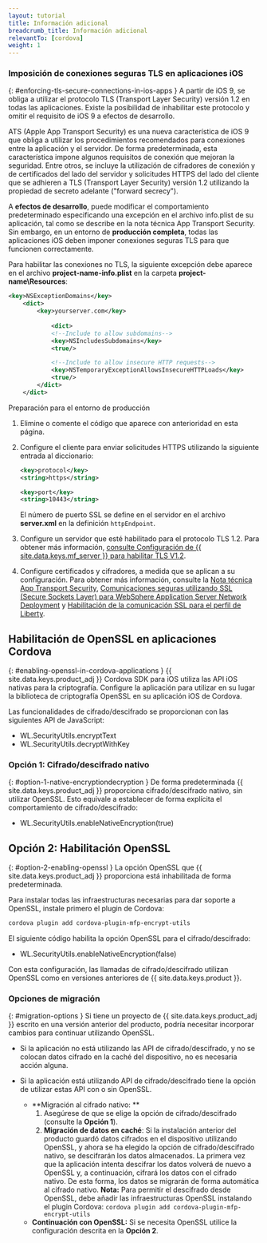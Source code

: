 ```yaml
---
layout: tutorial
title: Información adicional
breadcrumb_title: Información adicional
relevantTo: [cordova]
weight: 1
---
```

<!-- NLS_CHARSET=UTF-8 -->
### Imposición de conexiones seguras TLS en aplicaciones iOS
{: #enforcing-tls-secure-connections-in-ios-apps }
A partir de iOS 9, se obliga a utilizar el protocolo TLS (Transport Layer Security) versión 1.2 en todas las aplicaciones.
Existe la posibilidad de inhabilitar este protocolo y omitir el requisito de iOS 9 a efectos de desarrollo.


ATS (Apple App Transport Security) es una nueva característica de iOS 9 que obliga a utilizar los procedimientos recomendados para conexiones entre la aplicación y el servidor.
De forma predeterminada, esta característica impone algunos requisitos de conexión que mejoran la seguridad.
Entre otros, se incluye la utilización de cifradores de conexión y de certificados del lado del servidor y solicitudes HTTPS del lado del cliente que se adhieren a TLS (Transport Layer Security) versión 1.2 utilizando la propiedad de secreto adelante ("forward secrecy").


A **efectos de desarrollo**, puede modificar el comportamiento predeterminado especificando una excepción en el archivo info.plist de su aplicación, tal como se describe en la nota técnica App Transport Security.
Sin embargo, en un entorno de **producción completa**, todas las aplicaciones iOS deben imponer conexiones seguras TLS para que funcionen correctamente.


Para habilitar las conexiones no TLS, la siguiente excepción debe aparece en el archivo **project-name-info.plist** en la carpeta **project-name\Resources**:


```xml
<key>NSExceptionDomains</key>
    <dict>
        <key>yourserver.com</key>
    
            <dict>
            <!--Include to allow subdomains-->
            <key>NSIncludesSubdomains</key>
            <true/>

            <!--Include to allow insecure HTTP requests-->
            <key>NSTemporaryExceptionAllowsInsecureHTTPLoads</key>
            <true/>
        </dict>
    </dict>
```

Preparación para el entorno de producción

1. Elimine o comente el código que aparece con anterioridad en esta página.
  
2. Configure el cliente para enviar solicitudes HTTPS utilizando la siguiente entrada al diccionario:
  

   ```xml
   <key>protocol</key>
   <string>https</string>

   <key>port</key>
   <string>10443</string>
   ```
   
   El número de puerto SSL se define en el servidor en el archivo **server.xml** en la definición `httpEndpoint`.

    
3. Configure un servidor que esté habilitado para el protocolo TLS 1.2.
Para obtener más información, [consulte Configuración de {{ site.data.keys.mf_server }} para habilitar TLS V1.2](http://www-01.ibm.com/support/docview.wss?uid=swg21965659).

4. Configure certificados y cifradores, a medida que se aplican a su configuración.
Para obtener más información, consulte la [Nota técnica App Transport Security](https://developer.apple.com/library/prerelease/ios/technotes/App-Transport-Security-Technote/), [Comunicaciones seguras utilizando SSL (Secure Sockets Layer) para WebSphere Application Server Network Deployment](http://www-01.ibm.com/support/knowledgecenter/SSAW57_8.5.5/com.ibm.websphere.nd.doc/ae/csec_sslsecurecom.html?cp=SSAW57_8.5.5%2F1-8-2-33-4-0&lang=en) y [Habilitación de la comunicación SSL para el perfil de Liberty](http://www-01.ibm.com/support/knowledgecenter/SSAW57_8.5.5/com.ibm.websphere.wlp.nd.doc/ae/twlp_sec_ssl.html?cp=SSAW57_8.5.5%2F1-3-11-0-4-1-0).


## Habilitación de OpenSSL en aplicaciones Cordova
{: #enabling-openssl-in-cordova-applications }
{{ site.data.keys.product_adj }} Cordova SDK para iOS utiliza las API iOS nativas para la criptografía.
Configure la aplicación para utilizar en su lugar la biblioteca de criptografía OpenSSL en su aplicación iOS de Cordova.


Las funcionalidades de cifrado/descifrado se proporcionan con las siguientes API de JavaScript:


* WL.SecurityUtils.encryptText
* WL.SecurityUtils.decryptWithKey

### Opción 1: Cifrado/descifrado nativo
{: #option-1-native-encryptiondecryption }
De forma predeterminada {{ site.data.keys.product_adj }} proporciona cifrado/descifrado nativo, sin utilizar OpenSSL.
Esto equivale a establecer de forma explícita el comportamiento de cifrado/descifrado:


* WL.SecurityUtils.enableNativeEncryption(true)

## Opción 2: Habilitación OpenSSL
{: #option-2-enabling-openssl }
La opción OpenSSL que {{ site.data.keys.product_adj }} proporciona está inhabilitada de forma predeterminada.


Para instalar todas las infraestructuras necesarias para dar soporte a OpenSSL, instale primero el plugin de Cordova:


```bash
cordova plugin add cordova-plugin-mfp-encrypt-utils
```

El siguiente código habilita la opción OpenSSL para el cifrado/descifrado:


* WL.SecurityUtils.enableNativeEncryption(false)

Con esta configuración, las llamadas de cifrado/descifrado utilizan OpenSSL como en versiones anteriores de {{ site.data.keys.product }}.


### Opciones de migración
{: #migration-options }
Si tiene un proyecto de {{ site.data.keys.product_adj }} escrito en una versión anterior del producto, podría necesitar incorporar cambios para continuar utilizando OpenSSL.


* Si la aplicación no está utilizando las API de cifrado/descifrado, y no se colocan datos cifrado en la caché del dispositivo, no es necesaria acción alguna.

* Si la aplicación está utilizando API de cifrado/descifrado tiene la opción de utilizar estas API con o sin OpenSSL.

    - **Migración al cifrado nativo:
**
        1. Asegúrese de que se elige la opción de cifrado/descifrado (consulte la **Opción 1**).
        2. **Migración de datos en caché**:
Si la instalación anterior del producto guardó datos cifrados en el dispositivo utilizando OpenSSL, y ahora se ha elegido la opción de cifrado/descifrado nativo, se descifrarán los datos almacenados.
La primera vez que la aplicación intenta descifrar los datos volverá de nuevo a OpenSSL y, a continuación, cifrará los datos con el cifrado nativo.
De esta forma, los datos se migrarán de forma automática al cifrado nativo.
**Nota:** Para permitir el descifrado desde OpenSSL, debe añadir las infraestructuras OpenSSL instalando el plugin Cordova: `cordova plugin add cordova-plugin-mfp-encrypt-utils`
    - **Continuación con OpenSSL:** Si se necesita OpenSSL utilice la configuración descrita en la **Opción 2**.


